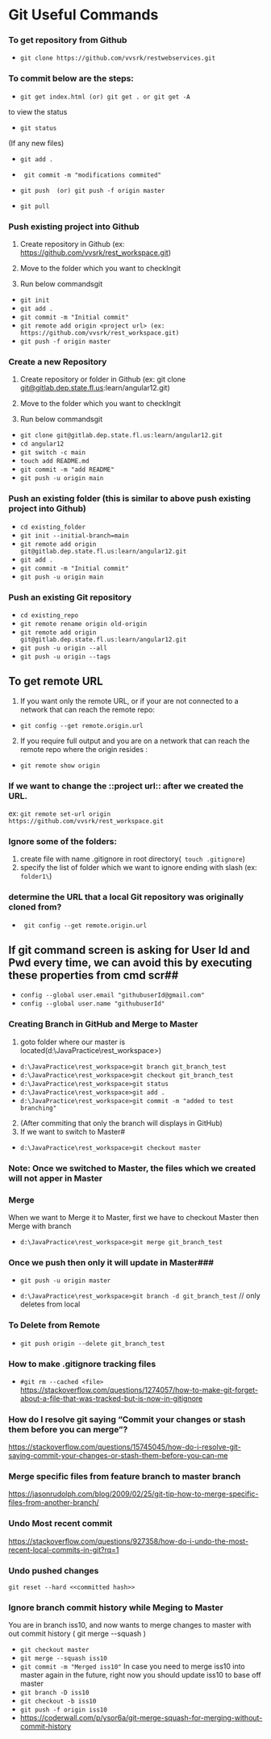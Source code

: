 # Git Useful Commands #

### To get repository from Github ###

* `` git clone https://github.com/vvsrk/restwebservices.git ``

### To commit below are the steps: ###
* `` git get index.html (or) git get . or git get -A ``

to view the status

* `` git status ``

(If any new files)

* ``git add . ``

* `` git commit -m "modifications commited"``

* ``git push  (or) git push -f origin master``

* ``git pull``



### Push existing project into Github ###

1) Create repository in Github (ex: https://github.com/vvsrk/rest_workspace.git)

2) Move to the folder which you want to checkIngit

3) Run below commandsgit

* ``git init``
* ``git add .``
* ``git commit -m "Initial commit"``
* ``git remote add origin <project url> (ex: https://github.com/vvsrk/rest_workspace.git)``
* ``git push -f origin master``


### Create a new Repository ###

1) Create repository or folder in Github (ex: git clone git@gitlab.dep.state.fl.us:learn/angular12.git)

2) Move to the folder which you want to checkIngit

3) Run below commandsgit

* ``git clone git@gitlab.dep.state.fl.us:learn/angular12.git``
* ``cd angular12``
* ``git switch -c main``
* ``touch add README.md``
* ``git commit -m "add README"``
* ``git push -u origin main``

### Push an existing folder (this is similar to above push existing project into Github) ###
* ``cd existing_folder``
* ``git init --initial-branch=main``
* ``git remote add origin git@gitlab.dep.state.fl.us:learn/angular12.git``
* ``git add .``
* ``git commit -m "Initial commit"``
* ``git push -u origin main``

 ### Push an existing Git repository ###
* ``cd existing_repo``
* ``git remote rename origin old-origin``
* ``git remote add origin git@gitlab.dep.state.fl.us:learn/angular12.git``
* ``git push -u origin --all``
* ``git push -u origin --tags``


## To get remote URL ##

1) If you want only the remote URL, or if your are not connected to a network that can reach the remote repo:
* ``git config --get remote.origin.url``

2) If you require full output and you are on a network that can reach the remote repo where the origin resides :
* ``git remote show origin``


### If we want to change the ::project url:: after we created the URL.  ###
ex: ``git remote set-url origin https://github.com/vvsrk/rest_workspace.git``

### Ignore some of the folders: ###
1) create file with name .gitignore in root directory(`` touch .gitignore``)
2) specify the list of folder which we want to ignore ending with slash (ex: ``folder1\``) 

### determine the URL that a local Git repository was originally cloned from? ###
* `` git config --get remote.origin.url``

## If git command screen is asking for User Id and Pwd every time, we can avoid this by executing these properties from cmd scr##
* ``config --global user.email "githubuserId@gmail.com" ``
* ``config --global user.name "githubuserId" ``


### Creating Branch in GitHub and Merge to Master ###
1) goto folder where our master is located(d:\JavaPractice\rest_workspace>)
* ``d:\JavaPractice\rest_workspace>git branch git_branch_test``
* ``d:\JavaPractice\rest_workspace>git checkout git_branch_test``
* ``d:\JavaPractice\rest_workspace>git status``
* ``d:\JavaPractice\rest_workspace>git add .``
* ``d:\JavaPractice\rest_workspace>git commit -m "added to test branching"``

2) (After commiting that only the branch will displays in GitHub)
3) If we want to switch to Master#
* ``d:\JavaPractice\rest_workspace>git checkout master``

### Note: Once we switched to Master, the files which we created will not apper in Master ###

### Merge ###
When we want to Merge it to Master, first we have to checkout Master then Merge with branch
* ``d:\JavaPractice\rest_workspace>git merge git_branch_test``

### Once we push then only it will update in Master###
* ``git push -u origin master``

* ``d:\JavaPractice\rest_workspace>git branch -d git_branch_test`` // only deletes from local

### To Delete from Remote ###
* ``git push origin --delete git_branch_test``

### How to make .gitignore tracking files ###
* ``#git rm --cached <file>``
https://stackoverflow.com/questions/1274057/how-to-make-git-forget-about-a-file-that-was-tracked-but-is-now-in-gitignore

### How do I resolve git saying “Commit your changes or stash them before you can merge”? ###
https://stackoverflow.com/questions/15745045/how-do-i-resolve-git-saying-commit-your-changes-or-stash-them-before-you-can-me

### Merge specific files from feature branch to master branch ###
https://jasonrudolph.com/blog/2009/02/25/git-tip-how-to-merge-specific-files-from-another-branch/

### Undo Most recent commit ###
https://stackoverflow.com/questions/927358/how-do-i-undo-the-most-recent-local-commits-in-git?rq=1

### Undo pushed changes ###
``git reset --hard <<committed hash>> ``

### Ignore branch commit history while Meging to Master ###
You are in branch iss10, and now wants to merge changes to master with out commit history ( git merge --squash )
* ``git checkout master``
* ``git merge --squash iss10``
* ``git commit -m "Merged iss10"``
In case you need to merge iss10 into master again in the future, right now you should update iss10 to base off master
* ``git branch -D iss10``
* ``git checkout -b iss10``
* ``git push -f origin iss10``
* https://coderwall.com/p/ysor6a/git-merge-squash-for-merging-without-commit-history
